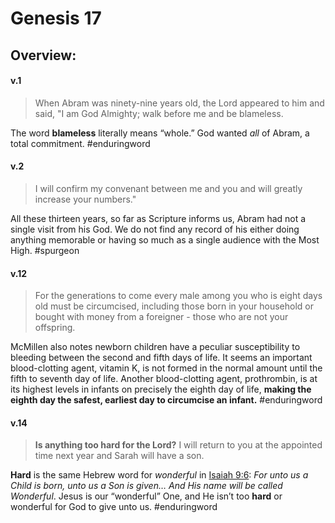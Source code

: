 # Genesis 17

## Overview:



#### v.1
>When Abram was ninety-nine years old, the Lord appeared to him and said, "I am God Almighty; walk before me and be blameless.

The word **blameless** literally means “whole.” God wanted _all_ of Abram, a total commitment.
#enduringword 

#### v.2
>I will confirm my convenant between me and you and will greatly increase your numbers."

All these thirteen years, so far as Scripture informs us, Abram had not a single visit from his God. We do not find any record of his either doing anything memorable or having so much as a single audience with the Most High.
#spurgeon 

#### v.12
>For the generations to come every male among you  who is eight days old must be circumcised, including those born in your household or bought with money from a foreigner - those who are not your offspring.

McMillen also notes newborn children have a peculiar susceptibility to bleeding between the second and fifth days of life. It seems an important blood-clotting agent, vitamin K, is not formed in the normal amount until the fifth to seventh day of life. Another blood-clotting agent, prothrombin, is at its highest levels in infants on precisely the eighth day of life, **making the eighth day the safest, earliest day to circumcise an infant.**
#enduringword 

#### v.14
>**Is anything too hard for the Lord?** I will return to you at the appointed time next year and Sarah will have a son.

**Hard** is the same Hebrew word for _wonderful_ in [Isaiah 9:6](https://www.blueletterbible.org/search/preSearch.cfm?Criteria=Isaiah+9.6&t=NKJV): _For unto us a Child is born, unto us a Son is given… And His name will be called Wonderful_. Jesus is our “wonderful” One, and He isn’t too **hard** or wonderful for God to give unto us.
#enduringword 